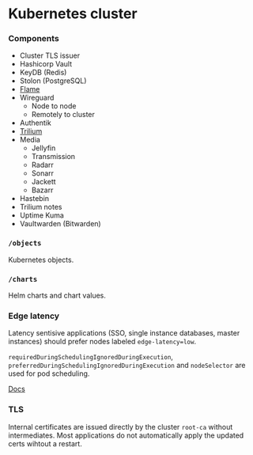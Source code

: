 # Kubernetes cluster

### Components
- Cluster TLS issuer
- Hashicorp Vault
- KeyDB (Redis)
- Stolon (PostgreSQL)
- [Flame](https://github.com/pawelmalak/flame)
- Wireguard
    - Node to node
    - Remotely to cluster
- Authentik
- [Trilium](https://github.com/zadam/trilium)
- Media
    - Jellyfin
    - Transmission
    - Radarr
    - Sonarr
    - Jackett
    - Bazarr
- Hastebin
- Trilium notes
- Uptime Kuma
- Vaultwarden (Bitwarden)

### `/objects`

Kubernetes objects.

### `/charts`

Helm charts and chart values.

### Edge latency

Latency sentisive applications (SSO, single instance databases, master instances) should prefer nodes labeled `edge-latency=low`.

`requiredDuringSchedulingIgnoredDuringExecution`, `preferredDuringSchedulingIgnoredDuringExecution` and `nodeSelector` are used for pod scheduling.

[Docs](https://kubernetes.io/docs/concepts/scheduling-eviction/assign-pod-node/)

### TLS

Internal certificates are issued directly by the cluster `root-ca` without intermediates. Most applications do not automatically apply the updated certs wihtout a restart.
